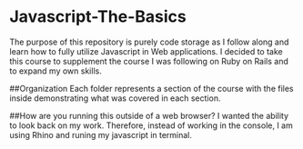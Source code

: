 # Javascript-The-Basics
The purpose of this repository is purely code storage as I follow along and learn how to fully utilize Javascript in Web applications.  I decided to take this course to supplement the course I was following on Ruby on Rails and to expand my own skills. 

##Organization 
Each folder represents a section of the course with the files inside demonstrating what was covered in each section. 

##How are you running this outside of a web browser?
I wanted the ability to look back on my work.  Therefore, instead of working in the console, I am using Rhino and runing my javascript in terminal.
